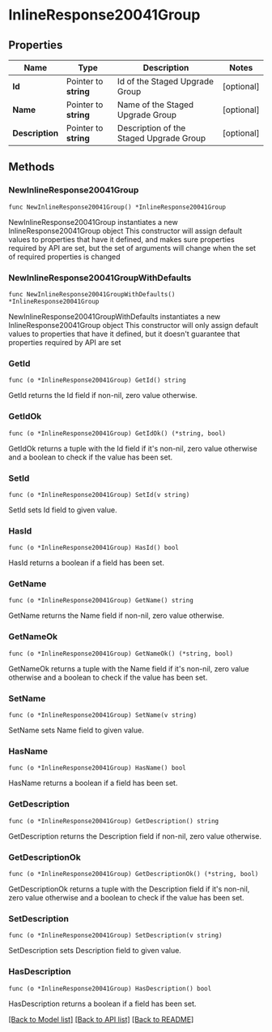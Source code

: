 # InlineResponse20041Group

## Properties

Name | Type | Description | Notes
------------ | ------------- | ------------- | -------------
**Id** | Pointer to **string** | Id of the Staged Upgrade Group | [optional] 
**Name** | Pointer to **string** | Name of the Staged Upgrade Group | [optional] 
**Description** | Pointer to **string** | Description of the Staged Upgrade Group | [optional] 

## Methods

### NewInlineResponse20041Group

`func NewInlineResponse20041Group() *InlineResponse20041Group`

NewInlineResponse20041Group instantiates a new InlineResponse20041Group object
This constructor will assign default values to properties that have it defined,
and makes sure properties required by API are set, but the set of arguments
will change when the set of required properties is changed

### NewInlineResponse20041GroupWithDefaults

`func NewInlineResponse20041GroupWithDefaults() *InlineResponse20041Group`

NewInlineResponse20041GroupWithDefaults instantiates a new InlineResponse20041Group object
This constructor will only assign default values to properties that have it defined,
but it doesn't guarantee that properties required by API are set

### GetId

`func (o *InlineResponse20041Group) GetId() string`

GetId returns the Id field if non-nil, zero value otherwise.

### GetIdOk

`func (o *InlineResponse20041Group) GetIdOk() (*string, bool)`

GetIdOk returns a tuple with the Id field if it's non-nil, zero value otherwise
and a boolean to check if the value has been set.

### SetId

`func (o *InlineResponse20041Group) SetId(v string)`

SetId sets Id field to given value.

### HasId

`func (o *InlineResponse20041Group) HasId() bool`

HasId returns a boolean if a field has been set.

### GetName

`func (o *InlineResponse20041Group) GetName() string`

GetName returns the Name field if non-nil, zero value otherwise.

### GetNameOk

`func (o *InlineResponse20041Group) GetNameOk() (*string, bool)`

GetNameOk returns a tuple with the Name field if it's non-nil, zero value otherwise
and a boolean to check if the value has been set.

### SetName

`func (o *InlineResponse20041Group) SetName(v string)`

SetName sets Name field to given value.

### HasName

`func (o *InlineResponse20041Group) HasName() bool`

HasName returns a boolean if a field has been set.

### GetDescription

`func (o *InlineResponse20041Group) GetDescription() string`

GetDescription returns the Description field if non-nil, zero value otherwise.

### GetDescriptionOk

`func (o *InlineResponse20041Group) GetDescriptionOk() (*string, bool)`

GetDescriptionOk returns a tuple with the Description field if it's non-nil, zero value otherwise
and a boolean to check if the value has been set.

### SetDescription

`func (o *InlineResponse20041Group) SetDescription(v string)`

SetDescription sets Description field to given value.

### HasDescription

`func (o *InlineResponse20041Group) HasDescription() bool`

HasDescription returns a boolean if a field has been set.


[[Back to Model list]](../README.md#documentation-for-models) [[Back to API list]](../README.md#documentation-for-api-endpoints) [[Back to README]](../README.md)


